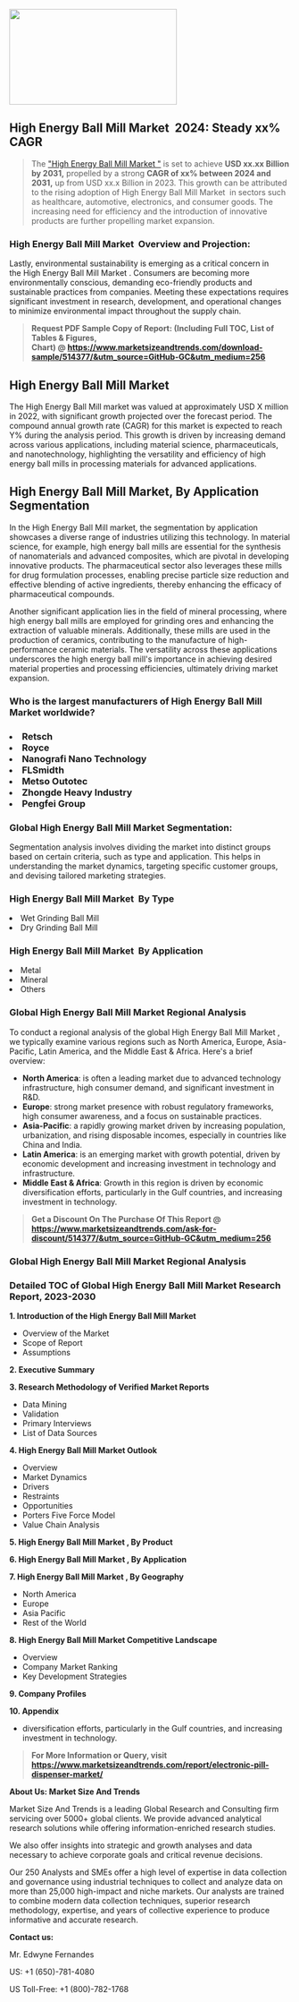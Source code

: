 <p><img class="alignnone size-medium wp-image-20088" src="https://ffe5etoiles.com/wp-content/uploads/2024/12/MST1-300x171.png" alt="" width="300" height="171" /></p><h2 id="ember46" class="ember-view reader-text-block__heading-2">High Energy Ball Mill Market &nbsp;2024: Steady&nbsp;xx% CAGR</h2><blockquote id="ember47" class="ember-view reader-text-block__blockquote">The&nbsp;<a class="app-aware-link " href="https://www.marketsizeandtrends.com/download-sample/514377/&utm_source=GitHub-GC&utm_medium=256" target="_blank" data-test-app-aware-link="">"High Energy Ball Mill Market "</a>&nbsp;is set to achieve&nbsp;<strong>USD&nbsp;xx.xx&nbsp;Billion by 2031,</strong>&nbsp;propelled by a strong&nbsp;<strong>CAGR of&nbsp;xx% between 2024 and 2031,</strong>&nbsp;up from USD xx.x Billion in 2023. This growth can be attributed to the rising adoption of&nbsp;High Energy Ball Mill Market &nbsp;in sectors such as healthcare, automotive, electronics, and consumer goods. The increasing need for efficiency and the introduction of innovative products are further propelling market expansion.</blockquote><h3 id="ember48" class="ember-view reader-text-block__heading-3">High Energy Ball Mill Market &nbsp;Overview and Projection:</h3><p id="ember49" class="ember-view reader-text-block__paragraph">Lastly, environmental sustainability is emerging as a critical concern in the&nbsp;High Energy Ball Mill Market . Consumers are becoming more environmentally conscious, demanding eco-friendly products and sustainable practices from companies. Meeting these expectations requires significant investment in research, development, and operational changes to minimize environmental impact throughout the supply chain.</p><blockquote id="ember50" class="ember-view reader-text-block__blockquote"><strong>Request PDF Sample Copy of Report: (Including Full TOC, List of Tables &amp; Figures, Chart)&nbsp;@&nbsp;<strong><a href="https://www.marketsizeandtrends.com/download-sample/514377/&utm_source=GitHub-GC&utm_medium=256" target="_blank">https://www.marketsizeandtrends.com/download-sample/514377/&utm_source=GitHub-GC&utm_medium=256</a></strong></strong></blockquote><h3 class=""> <h2>High Energy Ball Mill Market</h2><p>The High Energy Ball Mill market was valued at approximately USD X million in 2022, with significant growth projected over the forecast period. The compound annual growth rate (CAGR) for this market is expected to reach Y% during the analysis period. This growth is driven by increasing demand across various applications, including material science, pharmaceuticals, and nanotechnology, highlighting the versatility and efficiency of high energy ball mills in processing materials for advanced applications.</p><h2>High Energy Ball Mill Market, By Application Segmentation</h2><p>In the High Energy Ball Mill market, the segmentation by application showcases a diverse range of industries utilizing this technology. In material science, for example, high energy ball mills are essential for the synthesis of nanomaterials and advanced composites, which are pivotal in developing innovative products. The pharmaceutical sector also leverages these mills for drug formulation processes, enabling precise particle size reduction and effective blending of active ingredients, thereby enhancing the efficacy of pharmaceutical compounds.</p><p>Another significant application lies in the field of mineral processing, where high energy ball mills are employed for grinding ores and enhancing the extraction of valuable minerals. Additionally, these mills are used in the production of ceramics, contributing to the manufacture of high-performance ceramic materials. The versatility across these applications underscores the high energy ball mill's importance in achieving desired material properties and processing efficiencies, ultimately driving market expansion.</p></h3><h3 id="" class="">Who is the largest manufacturers of&nbsp;High Energy Ball Mill Market worldwide?</h3><h3 class=""></Li><Li>Retsch</Li><Li> Royce</Li><Li> Nanografi Nano Technology</Li><Li> FLSmidth</Li><Li> Metso Outotec</Li><Li> Zhongde Heavy Industry</Li><Li> Pengfei Group</h3><h3 id="ember53" class="ember-view reader-text-block__heading-3">Global&nbsp;High Energy Ball Mill Market Segmentation:</h3><p id="ember54" class="ember-view reader-text-block__paragraph">Segmentation analysis involves dividing the market into distinct groups based on certain criteria, such as type and application. This helps in understanding the market dynamics, targeting specific customer groups, and devising tailored marketing strategies.</p><h3 id="" class="">High Energy Ball Mill Market &nbsp;By Type</h3><p></Li><Li>Wet Grinding Ball Mill</Li><Li> Dry Grinding Ball Mill</p><h3 id="" class="">High Energy Ball Mill Market &nbsp;By Application</h3><p class=""></Li><Li>Metal</Li><Li> Mineral</Li><Li> Others</p><h3 id="ember62" class="ember-view reader-text-block__heading-3">Global High Energy Ball Mill Market Regional Analysis</h3><p id="ember63" class="ember-view reader-text-block__paragraph">To conduct a regional analysis of the global High Energy Ball Mill Market , we typically examine various regions such as North America, Europe, Asia-Pacific, Latin America, and the Middle East &amp; Africa. Here's a brief overview:</p><ul><li><strong>North America</strong>: is often a leading market due to advanced technology infrastructure, high consumer demand, and significant investment in R&amp;D.</li><li><strong>Europe</strong>: strong market presence with robust regulatory frameworks, high consumer awareness, and a focus on sustainable practices.</li><li><strong>Asia-Pacific</strong>: a rapidly growing market driven by increasing population, urbanization, and rising disposable incomes, especially in countries like China and India.</li><li><strong>Latin America</strong>: is an emerging market with growth potential, driven by economic development and increasing investment in technology and infrastructure.</li><li><strong>Middle East &amp; Africa</strong>: Growth in this region is driven by economic diversification efforts, particularly in the Gulf countries, and increasing investment in technology.</li></ul><blockquote id="ember61" class="ember-view reader-text-block__blockquote"><strong>Get a Discount On The Purchase Of This Report @ <strong><a href="https://html-cleaner.com/" target="">https://www.marketsizeandtrends.com/ask-for-discount/514377/&utm_source=GitHub-GC&utm_medium=256</a></strong></strong></blockquote><h3 id="ember62" class="ember-view reader-text-block__heading-3">Global High Energy Ball Mill Market Regional Analysis</h3><h3 id="" class="">Detailed TOC of Global High Energy Ball Mill Market Research Report, 2023-2030</h3><p id="" class=""><strong>1. Introduction of the High Energy Ball Mill Market </strong></p><ul><li>Overview of the Market</li><li>Scope of Report</li><li>Assumptions</li></ul><p id="" class=""><strong>2. Executive Summary</strong></p><p id="" class=""><strong>3. Research Methodology of Verified Market Reports</strong></p><ul><li>Data Mining</li><li>Validation</li><li>Primary Interviews</li><li>List of Data Sources</li></ul><p id="" class=""><strong>4. High Energy Ball Mill Market Outlook</strong></p><ul><li>Overview</li><li>Market Dynamics</li><li>Drivers</li><li>Restraints</li><li>Opportunities</li><li>Porters Five Force Model</li><li>Value Chain Analysis</li></ul><p id="" class=""><strong>5. High Energy Ball Mill Market , By Product</strong></p><p id="" class=""><strong>6. High Energy Ball Mill Market , By Application</strong></p><p id="" class=""><strong>7. High Energy Ball Mill Market , By Geography</strong></p><ul><li>North America</li><li>Europe</li><li>Asia Pacific</li><li>Rest of the World</li></ul><p id="" class=""><strong>8. High Energy Ball Mill Market Competitive Landscape</strong></p><ul><li>Overview</li><li>Company Market Ranking</li><li>Key Development Strategies</li></ul><p id="" class=""><strong>9. Company Profiles</strong></p><p id="" class=""><strong>10. Appendix</strong></p><ul><li>diversification efforts, particularly in the Gulf countries, and increasing investment in technology.</li></ul><blockquote id="ember65" class="ember-view reader-text-block__blockquote"><strong>For More Information or Query, visit <strong><strong><a href="https://html-cleaner.com/" target="">https://www.marketsizeandtrends.com/report/electronic-pill-dispenser-market/</a></strong></strong></strong></blockquote><p id="" class=""><strong>About Us: Market Size And Trends</strong></p><p id="" class="">Market Size And Trends is a leading Global Research and Consulting firm servicing over 5000+ global clients. We provide advanced analytical research solutions while offering information-enriched research studies.</p><p id="" class="">We also offer insights into strategic and growth analyses and data necessary to achieve corporate goals and critical revenue decisions.</p><p id="" class="">Our 250 Analysts and SMEs offer a high level of expertise in data collection and governance using industrial techniques to collect and analyze data on more than 25,000 high-impact and niche markets. Our analysts are trained to combine modern data collection techniques, superior research methodology, expertise, and years of collective experience to produce informative and accurate research.</p><p id="" class=""><strong>Contact us:</strong></p><p id="" class="">Mr. Edwyne Fernandes</p><p id="" class="">US: +1 (650)-781-4080</p><p id="" class="">US Toll-Free: +1 (800)-782-1768</p>
